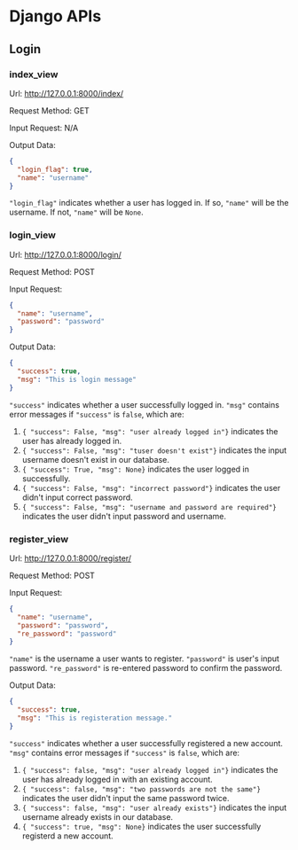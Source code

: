 # Django APIs

## Login

### index_view
Url:  http://127.0.0.1:8000/index/

Request Method: GET

Input Request:  N/A

Output Data:
```json
{
  "login_flag": true,
  "name": "username"
}
```
```"login_flag"``` indicates whether a user has logged in. 
If so, ```"name"``` will be the username. 
If not, ```"name"``` will be ```None```.


### login_view
Url:  http://127.0.0.1:8000/login/

Request Method: POST

Input Request:
```json
{
  "name": "username",
  "password": "password"
}
```

Output Data:
```json
{
  "success": true,
  "msg": "This is login message"
}
```
```"success"``` indicates whether a user successfully logged in.
```"msg"``` contains error messages if ```"success"``` is ```false```, which are:

  1. ```{ "success": False, "msg": "user already logged in"}``` indicates the user has already logged in.
  2. ```{ "success": False, "msg": "tuser doesn't exist"}``` indicates the input username doesn't exist in our database.
  3. ```{ "success": True, "msg": None}``` indicates the user logged in successfully.
  4. ```{ "success": False, "msg": "incorrect password"}``` indicates the user didn't input correct password.
  5. ```{ "success": False, "msg": "username and password are required"}``` indicates the user didn't input password and username.
  

### register_view
Url:  http://127.0.0.1:8000/register/

Request Method: POST

Input Request:
```json
{
  "name": "username",
  "password": "password",
  "re_password": "password"
}
```
```"name"``` is the username a user wants to register. 
```"password"``` is user's input password.
```"re_password"``` is re-entered password to confirm the password.

Output Data:
```json
{
  "success": true,
  "msg": "This is registeration message."
}
```
```"success"``` indicates whether a user successfully registered a new account.
```"msg"``` contains error messages if ```"success"``` is ```false```, which are:
  1. ```{ "success": false, "msg": "user already logged in"}``` indicates the user has already logged in with an existing account.
  2. ```{ "success": false, "msg": "two passwords are not the same"}``` indicates the user didn't input the same password twice.
  3. ```{ "success": false, "msg": "user already exists"}``` indicates the input username already exists in our database.
  4. ```{ "success": true, "msg": None}``` indicates the user successfully registerd a new account.

